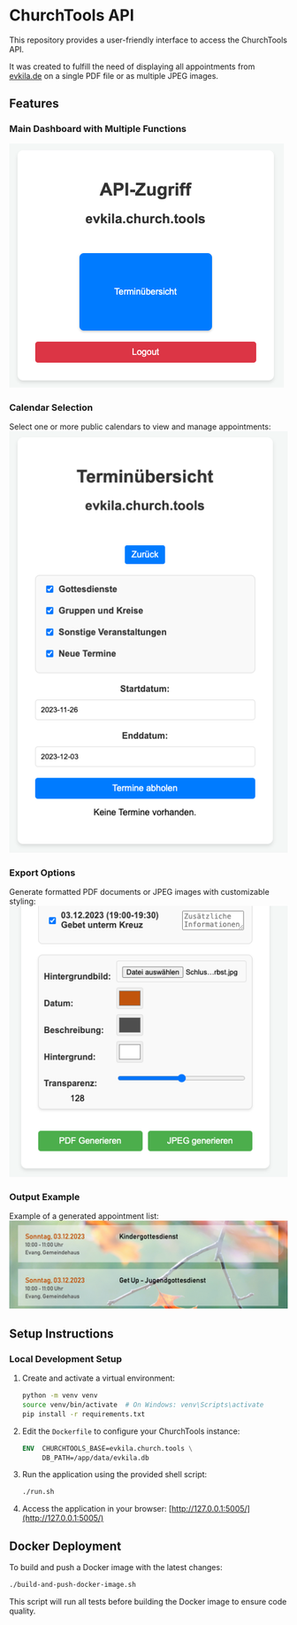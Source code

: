 # ChurchTools API

This repository provides a user-friendly interface to access the ChurchTools API.

It was created to fulfill the need of displaying all appointments from [evkila.de](https://www.evkila.de/) on a single PDF file or as multiple JPEG images.

## Features

### Main Dashboard with Multiple Functions
![Overview Dashboard](images/overview.png)

### Calendar Selection
Select one or more public calendars to view and manage appointments:
![Calendar Selection](images/calendars.png)

### Export Options
Generate formatted PDF documents or JPEG images with customizable styling:
![Export Options](images/formatting.png)

### Output Example
Example of a generated appointment list:
![Result Example](images/result.png)

## Setup Instructions

### Local Development Setup

1. Create and activate a virtual environment:
   ```bash
   python -m venv venv
   source venv/bin/activate  # On Windows: venv\Scripts\activate
   pip install -r requirements.txt
   ```

2. Edit the `Dockerfile` to configure your ChurchTools instance:
   ```dockerfile
   ENV  CHURCHTOOLS_BASE=evkila.church.tools \
        DB_PATH=/app/data/evkila.db
   ```

3. Run the application using the provided shell script:
   ```bash
   ./run.sh
   ```

4. Access the application in your browser:
   [http://127.0.0.1:5005/](http://127.0.0.1:5005/)

## Docker Deployment

To build and push a Docker image with the latest changes:

```bash
./build-and-push-docker-image.sh
```

This script will run all tests before building the Docker image to ensure code quality.

